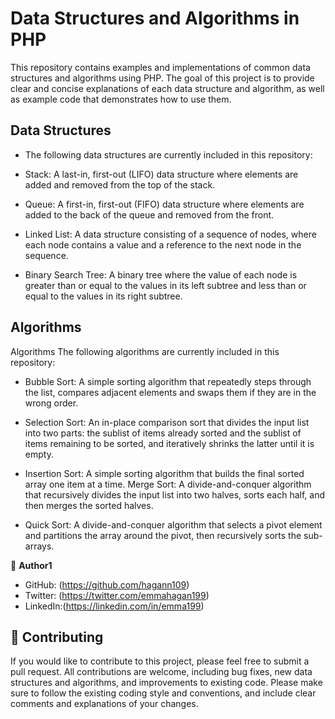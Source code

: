 

# Data Structures and Algorithms in PHP
This repository contains examples and implementations of common data structures and algorithms using PHP. The goal of this project is to provide clear and concise explanations of each data structure and algorithm, as well as example code that demonstrates how to use them.

## Data Structures
 - The following data structures are currently included in this repository:

- Stack: A last-in, first-out (LIFO) data structure where elements are added and removed from the top of the stack.
- Queue: A first-in, first-out (FIFO) data structure where elements are added to the back of the queue and removed from the front.
- Linked List: A data structure consisting of a sequence of nodes, where each node contains a value and a reference to the next node in the sequence.
- Binary Search Tree: A binary tree where the value of each node is greater than or equal to the values in its left subtree and less than or equal to the values in its right subtree.


## Algorithms
Algorithms
The following algorithms are currently included in this repository:

- Bubble Sort: A simple sorting algorithm that repeatedly steps through the list, compares adjacent elements and swaps them if they are in the wrong order.

- Selection Sort: An in-place comparison sort that divides the input list into two parts: the sublist of items already sorted and the sublist of items remaining to be sorted, and iteratively shrinks the latter until it is empty.

- Insertion Sort: A simple sorting algorithm that builds the final sorted array one item at a time.
Merge Sort: A divide-and-conquer algorithm that recursively divides the input list into two halves, sorts each half, and then merges the sorted halves.

- Quick Sort: A divide-and-conquer algorithm that selects a pivot element and partitions the array around the pivot, then recursively sorts the sub-arrays.

👤 **Author1**

- GitHub: (https://github.com/hagann109)
- Twitter: (https://twitter.com/emmahagan199)
- LinkedIn:(https://linkedin.com/in/emma199)

## 🤝 Contributing

If you would like to contribute to this project, please feel free to submit a pull request. All contributions are welcome, including bug fixes, new data structures and algorithms, and improvements to existing code. Please make sure to follow the existing coding style and conventions, and include clear comments and explanations of your changes.


